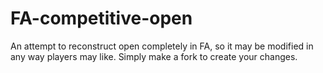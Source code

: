 # FA-competitive-open
An attempt to reconstruct open completely in FA, so it may be modified in any way players may like. Simply make a fork to create your changes.
